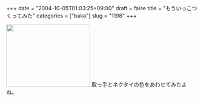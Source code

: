 +++
date = "2004-10-05T01:03:25+09:00"
draft = false
title = "もういっこつくってみた"
categories = ["baka"]
slug = "1198"
+++

<img src="http://ieiriblog.jugem.jp/?image=4043" width="221" height="165" alt="" class="pict" />
取っ手とネクタイの色をあわせてみたよね。
